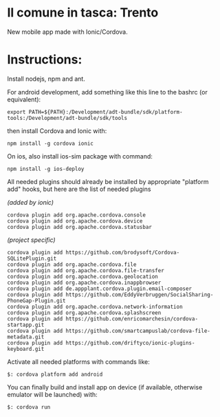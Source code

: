 Il comune in tasca: Trento
==========================

New mobile app made with Ionic/Cordova.


Instructions:
=============

Install nodejs, npm and ant.

For android development, add something like this line to the bashrc (or equivalent):

	export PATH=${PATH}:/Development/adt-bundle/sdk/platform-tools:/Development/adt-bundle/sdk/tools
 
then install Cordova and Ionic with:

	npm install -g cordova ionic

On ios, also install ios-sim package with command:

	npm install -g ios-deploy

All needed plugins should already be installed by appropriate "platform add" hooks, but here are the list of needed plugins

_(added by ionic)_

	cordova plugin add org.apache.cordova.console
	cordova plugin add org.apache.cordova.device
	cordova plugin add org.apache.cordova.statusbar

_(project specific)_

	cordova plugin add https://github.com/brodysoft/Cordova-SQLitePlugin.git
	cordova plugin add org.apache.cordova.file
	cordova plugin add org.apache.cordova.file-transfer
	cordova plugin add org.apache.cordova.geolocation
	cordova plugin add org.apache.cordova.inappbrowser
	cordova plugin add de.appplant.cordova.plugin.email-composer
	cordova plugin add https://github.com/EddyVerbruggen/SocialSharing-PhoneGap-Plugin.git
	cordova plugin add org.apache.cordova.network-information
	cordova plugin add org.apache.cordova.splashscreen
	cordova plugin add https://github.com/enricomarchesin/cordova-startapp.git
	cordova plugin add https://github.com/smartcampuslab/cordova-file-metadata.git
	cordova plugin add https://github.com/driftyco/ionic-plugins-keyboard.git

Activate all needed platforms with commands like:

	$: cordova platform add android	

You can finally build and install app on device (if available, otherwise emulator will be launched) with:

	$: cordova run

